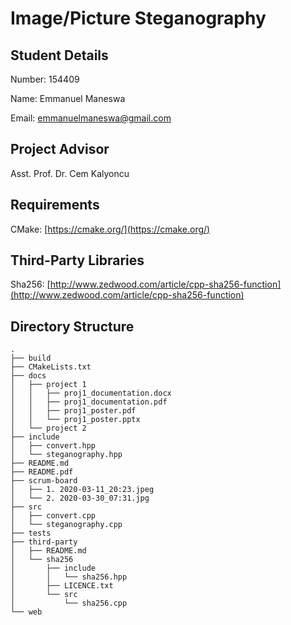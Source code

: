 # __Image/Picture Steganography__ #

## __Student Details__ ##

Number: 154409

Name: Emmanuel Maneswa

Email: <emmanuelmaneswa@gmail.com>

## __Project Advisor__ ##

Asst. Prof. Dr. Cem Kalyoncu

## __Requirements__ ##

CMake: [https://cmake.org/](https://cmake.org/)

## __Third-Party Libraries__ ##

Sha256: [http://www.zedwood.com/article/cpp-sha256-function](http://www.zedwood.com/article/cpp-sha256-function)

## __Directory Structure__ ##

```.
.
├── build
├── CMakeLists.txt
├── docs
│   ├── project 1
│   │   ├── proj1_documentation.docx
│   │   ├── proj1_documentation.pdf
│   │   ├── proj1_poster.pdf
│   │   └── proj1_poster.pptx
│   └── project 2
├── include
│   ├── convert.hpp
│   └── steganography.hpp
├── README.md
├── README.pdf
├── scrum-board
│   ├── 1. 2020-03-11_20:23.jpeg
│   └── 2. 2020-03-30_07:31.jpg
├── src
│   ├── convert.cpp
│   └── steganography.cpp
├── tests
├── third-party
│   ├── README.md
│   └── sha256
│       ├── include
│       │   └── sha256.hpp
│       ├── LICENCE.txt
│       └── src
│           └── sha256.cpp
└── web
```
